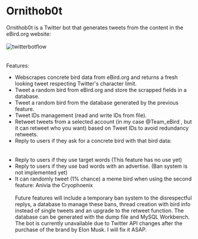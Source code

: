 # Ornithob0t
Ornithob0t is a Twitter bot that generates tweets from the content in the eBird.org website: <br><br>
![twitterbotflow](https://github.com/JVinuelas19/TwitterBot/assets/111135343/f368cf0d-8bb3-487d-81f7-4fff7007c0f6)
<br><br><br>
Features:
- Webscrapes concrete bird data from eBird.org and returns a fresh looking tweet respecting Twitter's character limit.
- Tweet a random bird from eBird.org and store the scrapped fields in a database.
- Tweet a random bird from the database generated by the previous feature.
- Tweet IDs management (read and write IDs from file).
- Retweet tweets from a selected account (in my case @Team_eBird , but it can retweet who you want) based on Tweet IDs to avoid redundancy retweets.
- Reply to users if they ask for a concrete bird with that bird data: <br><br><br>
- Reply to users if they use target words (This feature has no use yet)
- Reply to users if they use bad words with an advertise. (Ban system is not implemented yet)
- It can randomly tweet (1% chance) a meme bird when using the second feature: Anivia the Cryophoenix 
<br><br>
Future features will include a temporary ban system to the disrespectful replys, a database to manage these bans, thread creation with bird info instead of single tweets and an upgrade to the retweet function. 
The database can be generated with the dump file and MySQL Workbench.
The bot is currently unavailable due to Twitter API changes after the purchase of the brand by Elon Musk. I will fix it ASAP.
